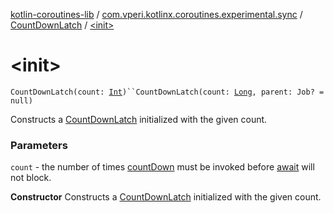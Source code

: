 [kotlin-coroutines-lib](../../index.md) / [com.vperi.kotlinx.coroutines.experimental.sync](../index.md) / [CountDownLatch](index.md) / [&lt;init&gt;](./-init-.md)

# &lt;init&gt;

`CountDownLatch(count: `[`Int`](https://kotlinlang.org/api/latest/jvm/stdlib/kotlin/-int/index.html)`)``CountDownLatch(count: `[`Long`](https://kotlinlang.org/api/latest/jvm/stdlib/kotlin/-long/index.html)`, parent: Job? = null)`

Constructs a [CountDownLatch](index.md) initialized with the given count.

### Parameters

`count` - the number of times [countDown](count-down.md) must be invoked before
    [await](#) will not block.

**Constructor**
Constructs a [CountDownLatch](index.md) initialized with the given count.

